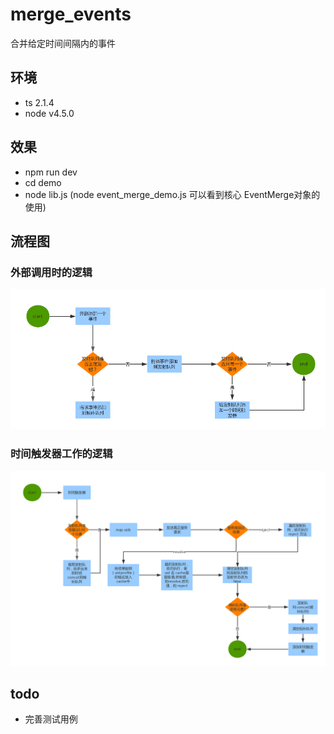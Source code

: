# merge_events
合并给定时间间隔内的事件

## 环境
- ts 2.1.4
- node v4.5.0

## 效果
- npm run dev
- cd demo
- node lib.js (node event_merge_demo.js 可以看到核心 EventMerge对象的使用)



## 流程图

### 外部调用时的逻辑
![alt text]( ./image/emit.png)
### 时间触发器工作的逻辑
![alt text]( ./image/timer.png)


## todo
- 完善测试用例
